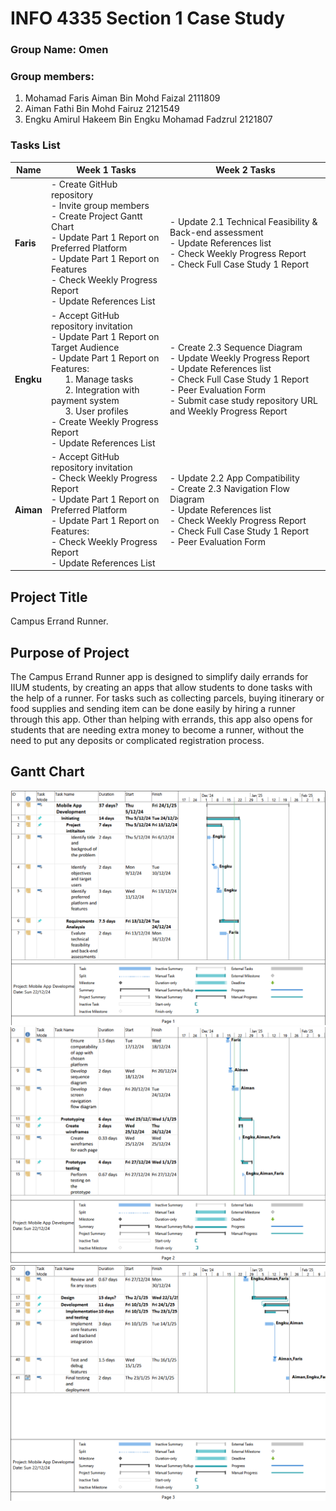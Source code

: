 # INFO 4335 Section 1 Case Study
### Group Name: Omen<br>
### Group members:
  1. Mohamad Faris Aiman Bin Mohd Faizal 2111809
  2. Aiman Fathi Bin Mohd Fairuz 2121549 
  3. Engku Amirul Hakeem Bin Engku Mohamad Fadzrul 2121807

### Tasks List

| **Name**  | **Week 1 Tasks**                                                                                 | **Week 2 Tasks**                                                                                 |
|-----------|---------------------------------------------------------------------------------------------------|---------------------------------------------------------------------------------------------------|
| **Faris** | - Create GitHub repository  <br> - Invite group members  <br> - Create Project Gantt Chart  <br> - Update Part 1 Report on Preferred Platform  <br> - Update Part 1 Report on Features  <br> - Check Weekly Progress Report  <br> - Update References List  | - Update 2.1 Technical Feasibility & Back-end assessment <br> - Update References list <br> - Check Weekly Progress Report <br> - Check Full Case Study 1 Report |
| **Engku** | - Accept GitHub repository invitation  <br> - Update Part 1 Report on Target Audience  <br> - Update Part 1 Report on Features: <br> &nbsp;&nbsp;&nbsp;&nbsp;&nbsp;&nbsp;1. Manage tasks  <br> &nbsp;&nbsp;&nbsp;&nbsp;&nbsp;&nbsp;2. Integration with payment system  <br> &nbsp;&nbsp;&nbsp;&nbsp;&nbsp;&nbsp;3. User profiles  <br>  - Create Weekly Progress Report  <br> - Update References List  | - Create 2.3 Sequence Diagram <br> - Update Weekly Progress Report <br> - Update References list <br> - Check Full Case Study 1 Report <br> - Peer Evaluation Form <br> - Submit case study repository URL and Weekly Progress Report |
| **Aiman** | - Accept GitHub repository invitation  <br> - Check Weekly Progress Report  <br> - Update Part 1 Report on Preferred Platform  <br> - Update Part 1 Report on Features: <br>- Check Weekly Progress Report  <br> - Update References List  | - Update 2.2 App Compatibility <br> - Create 2.3 Navigation Flow Diagram <br> - Update References list <br> - Check Weekly Progress Report <br> - Check Full Case Study 1 Report <br> - Peer Evaluation Form |


## Project Title
Campus Errand Runner.

## Purpose of Project
The Campus Errand Runner app is designed to simplify daily errands for IIUM students, by creating an apps that allow students to done tasks with the help of a runner. For tasks such as collecting parcels, buying itinerary or food supplies and sending item can be done easily by hiring a runner through this app. Other than helping with errands, this app also opens for students that are needing extra money to become a runner, without the need to put any deposits or complicated registration process.


## Gantt Chart
![First part of Gantt Chart](images/gant1.png)
![Second part of Gantt Chart](images/gant2.png)
![Final part of Gantt Chart](images/gant3.png)
